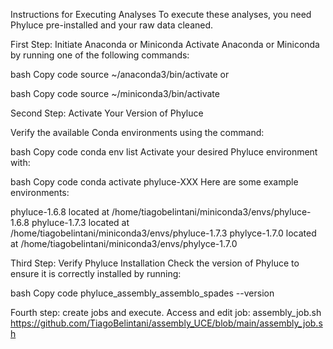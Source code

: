 Instructions for Executing Analyses
To execute these analyses, you need Phyluce pre-installed and your raw data cleaned.

First Step: Initiate Anaconda or Miniconda
Activate Anaconda or Miniconda by running one of the following commands:

bash
Copy code
source ~/anaconda3/bin/activate
or

bash
Copy code
source ~/miniconda3/bin/activate

Second Step: Activate Your Version of Phyluce

Verify the available Conda environments using the command:

bash
Copy code
conda env list
Activate your desired Phyluce environment with:

bash
Copy code
conda activate phyluce-XXX
Here are some example environments:

phyluce-1.6.8 located at /home/tiagobelintani/miniconda3/envs/phyluce-1.6.8
phyluce-1.7.3 located at /home/tiagobelintani/miniconda3/envs/phyluce-1.7.3
phylyce-1.7.0 located at /home/tiagobelintani/miniconda3/envs/phylyce-1.7.0


Third Step: Verify Phyluce Installation
Check the version of Phyluce to ensure it is correctly installed by running:

bash
Copy code
phyluce_assembly_assemblo_spades --version


Fourth step: create jobs and execute.
Access and edit job: assembly_job.sh https://github.com/TiagoBelintani/assembly_UCE/blob/main/assembly_job.sh 


